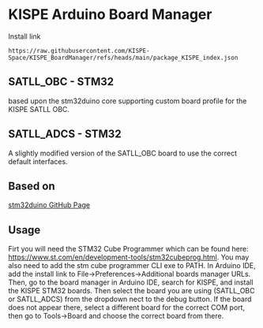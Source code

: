 # KISPE Arduino Board Manager

Install link
```
https://raw.githubusercontent.com/KISPE-Space/KISPE_BoardManager/refs/heads/main/package_KISPE_index.json
```

## SATLL_OBC - STM32 
based upon the stm32duino core supporting custom board profile for the KISPE SATLL OBC.

## SATLL_ADCS - STM32
A slightly modified version of the SATLL_OBC board to use the correct default interfaces.

## Based on
[stm32duino GitHub Page](https://github.com/stm32duino)

## Usage
Firt you will need the STM32 Cube Programmer which can be found here: https://www.st.com/en/development-tools/stm32cubeprog.html. You may also need to add the stm cube programmer CLI exe to PATH. 
In Arduino IDE, add the install link to File->Preferences->Additional boards manager URLs. Then, go to the board manager in Arduino IDE, search for KISPE, and install the KISPE STM32 boards. Then select the board you are using (SATLL_OBC or SATLL_ADCS) from the dropdown nect to the debug button. If the board does not appear there, select a different board for the correct COM port, then go to Tools->Board and choose the correct board from there.
